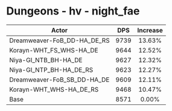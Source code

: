 # Dungeons - hv - night_fae
| Actor | DPS | Increase |
|---|:---:|:---:|
|Dreamweaver-FoB_DD-HA_DE_RS|9739|13.63%|
|Korayn-WHT_FS_WHS-HA_DE|9644|12.52%|
|Niya-GI_NTB_BH-HA_DE|9627|12.32%|
|Niya-GI_NTP_BH-HA_DE_RS|9623|12.27%|
|Dreamweaver-FoB_SB_DD-HA_DE|9609|12.11%|
|Korayn-WHT_WHS-HA_DE_RS|9468|10.47%|
|Base|8571|0.00%|
